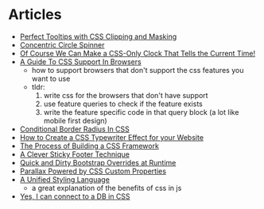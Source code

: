 # Articles

- [Perfect Tooltips with CSS Clipping and Masking](https://css-tricks.com/perfect-tooltips-with-css-clipping-and-masking/)
- [Concentric Circle Spinner](https://frontend.horse/articles/concentric-circle-spinner/)
- [Of Course We Can Make a CSS-Only Clock That Tells the Current Time!](https://css-tricks.com/of-course-we-can-make-a-css-only-clock-that-tells-the-current-time/)
- [A Guide To CSS Support In Browsers](https://www.smashingmagazine.com/2019/02/css-browser-support/)
  - how to support browsers that don't support the css features you want to use
  - tldr:
    1. write css for the browsers that don't have support
    2. use feature queries to check if the feature exists
    3. write the feature specific code in that query block (a lot like mobile first design)
- [Conditional Border Radius In CSS](https://ishadeed.com/article/conditional-border-radius/)
- [How to Create a CSS Typewriter Effect for your Website](https://www.sitepoint.com/css-typewriter-effect/)
- [The Process of Building a CSS Framework](https://tympanus.net/codrops/2021/10/25/the-process-of-building-a-css-framework/)
- [A Clever Sticky Footer Technique](https://css-tricks.com/a-clever-sticky-footer-technique/)
- [Quick and Dirty Bootstrap Overrides at Runtime](https://css-tricks.com/quick-and-dirty-bootstrap-overrides-at-runtime/)
- [Parallax Powered by CSS Custom Properties](https://css-tricks.com/parallax-powered-by-css-custom-properties/)
- [A Unified Styling Language](https://medium.com/seek-blog/a-unified-styling-language-d0c208de2660)
  - a great explanation of the benefits of css in js
- [Yes, I can connect to a DB in CSS](https://www.leemeichin.com/posts/yes-i-can-connect-to-a-db-in-css.html?ck_subscriber_id=1547059803)
